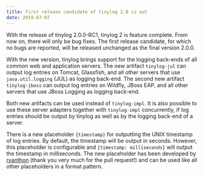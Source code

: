```yaml
---
title: First release candidate of tinylog 2.0 is out
date: 2019-07-07
---
```


With the release of tinylog 2.0.0-RC1, tinylog 2 is feature complete. From now on, there will only be bug fixes. The first release candidate, for which no bugs are reported, will be released unchanged as the final version 2.0.0.

With the new version, tinylog brings support for the logging back-ends of all common web and application servers. The new artifact `tinylog-jul` can output log entries on Tomcat, Glassfish, and all other servers that use `java.util.logging` (JUL) as logging back-end. The second new artifact `tinylog-jboss` can output log entries on Wildfly, JBoss EAP, and all other servers that use JBoss Logging as logging back-end.

Both new artifacts can be used instead of `tinylog-impl`. It is also possible to use these server adapters together with `tinylog-impl` concurrently, if log entries should be output by tinylog as well as by the logging back-end of a server.

There is a new placeholder `{timestamp}` for outputting the UNIX timestamp of log entries. By default, the timestamp will be output in seconds. However, this placeholder is configurable and `{timestamp: milliseconds}` will output the timestamp in milliseconds. The new placeholder has been developed by [ryanthon](https://github.com/ryanthon) (thank you very much for the pull request!) and can be used like all other placeholders in a format pattern.
